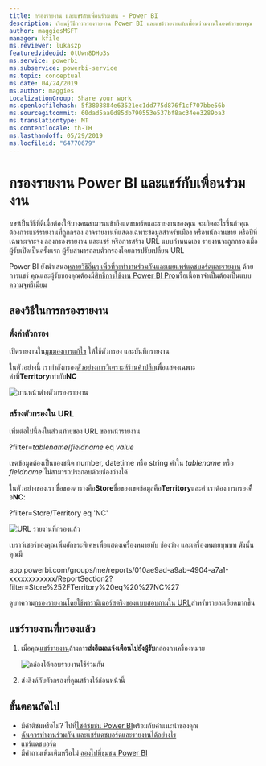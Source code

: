 ```yaml
---
title: กรองรายงาน และแชร์กับเพื่อนร่วมงาน - Power BI
description: เรียนรู้วิธีการกรองรายงาน Power BI และแชร์รายงานกับเพื่อนร่วมงานในองค์กรของคุณ
author: maggiesMSFT
manager: kfile
ms.reviewer: lukaszp
featuredvideoid: 0tUwn8DHo3s
ms.service: powerbi
ms.subservice: powerbi-service
ms.topic: conceptual
ms.date: 04/24/2019
ms.author: maggies
LocalizationGroup: Share your work
ms.openlocfilehash: 5f3808884e63521ec1dd775d876f1cf707bbe56b
ms.sourcegitcommit: 60dad5aa0d85db790553e537bf8ac34ee3289ba3
ms.translationtype: MT
ms.contentlocale: th-TH
ms.lasthandoff: 05/29/2019
ms.locfileid: "64770679"
---
```

# <a name="filter-a-power-bi-report-and-share-it-with-coworkers"></a>กรองรายงาน Power BI และแชร์กับเพื่อนร่วมงาน
*แชร์*เป็นวิธีที่ดีเมื่อต้องให้บางคนสามารถเข้าถึงแดชบอร์ดและรายงานของคุณ จะเกิดอะไรขึ้นถ้าคุณต้องการแชร์รายงานที่ถูกกรอง อาจรายงานที่แสดงเฉพาะข้อมูลสำหรับเมือง หรือพนักงานขาย หรือปีที่เฉพาะเจาะจง ลองกรองรายงาน และแชร์ หรือการสร้าง URL แบบกำหนดเอง รายงานจะถูกกรองเมื่อผู้รับเปิดเป็นครั้งแรก ผู้รับสามารถลบตัวกรองโดยการปรับเปลี่ยน URL 

Power BI ยังนำเสนอ[หลายวิธีอื่นๆ เพื่อที่จะทำงานร่วมกันและเผยแพร่แดชบอร์ดและรายงาน](service-how-to-collaborate-distribute-dashboards-reports.md) ด้วยการแชร์ คุณและผู้รับของคุณต้องมี[สิทธิ์การใช้งาน Power BI Pro](service-features-license-type.md)หรือเนื้อหาจำเป็นต้องเป็นแบบ[ความจุพรีเมียม](service-premium-what-is.md) 

## <a name="two-ways-to-filter-a-report"></a>สองวิธีในการกรองรายงาน

### <a name="set-a-filter"></a>ตั้งค่าตัวกรอง

เปิดรายงานใน[มุมมองการแก้ไข](consumer/end-user-reading-view.md) ให้ใช้ตัวกรอง และบันทึกรายงาน
   
ในตัวอย่างนี้ เรากำลังกรอง[ตัวอย่างการวิเคราะห์ร้านค้าปลีก](sample-tutorial-connect-to-the-samples.md)เพื่อแสดงเฉพาะค่าที่**Territory**เท่ากับ**NC**
   
![บานหน้าต่างตัวกรองรายงาน](media/service-share-reports/power-bi-filter-report2.png)

### <a name="create-a-filter-in-the-url"></a>สร้างตัวกรองใน URL

เพิ่มต่อไปนี้ลงในส่วนท้ายของ URL ของหน้ารายงาน
   
?filter=*tablename*/*fieldname* eq *value*
   
เขตข้อมูลต้องเป็นของชนิด number, datetime หรือ string ค่าใน *tablename* หรือ *fieldname* ไม่สามารถประกอบด้วยช่องว่างได้
   
ในตัวอย่างของเรา ชื่อของตารางคือ**Store**ชื่อของเขตข้อมูลคือ**Territory**และค่าเราต้องการกรองคืิิอ**NC**:
   
?filter=Store/Territory eq 'NC'
   
![URL รายงานที่กรองแล้ว](media/service-share-reports/power-bi-filter-url3.png)
   
เบราว์เซอร์ของคุณเพิ่มอักขระพิเศษเพื่อแสดงเครื่องหมายทับ ช่องว่าง และเครื่องหมายบุพบท ดังนั้นคุณมี
   
app.powerbi.com/groups/me/reports/010ae9ad-a9ab-4904-a7a1-xxxxxxxxxxxx/ReportSection2?filter=Store%252FTerritory%20eq%20%27NC%27

ดูบทความ[กรองรายงานโดยใช้พารามิเตอร์สตริงของแบบสอบถามใน URL](service-url-filters.md)สำหรับรายละเอียดมากขึ้น

## <a name="share-the-filtered-report"></a>แชร์รายงานที่กรองแล้ว

1. เมื่อคุณ[แชร์รายงาน](service-share-dashboards.md)ล้างการ**ส่งอีเมลแจ้งเตือนไปยังผู้รับ**กล่องกาเครื่องหมาย

    ![กล่องโต้ตอบรายงานใช้ร่วมกัน](media/service-share-reports/power-bi-share-report-dialog.png)

4. ส่งลิงค์กับตัวกรองที่คุณสร้างไว้ก่อนหน้านี้

## <a name="next-steps"></a>ขั้นตอนถัดไป
* มีคำติชมหรือไม่? ไปที่[ไซต์ชุมชน Power BI](https://community.powerbi.com/)พร้อมกับคำแนะนำของคุณ
* [ฉันควรทำงานร่วมกัน และแชร์แดชบอร์ดและรายงานได้อย่างไร](service-how-to-collaborate-distribute-dashboards-reports.md)
* [แชร์แดชบอร์ด](service-share-dashboards.md)
* มีคำถามเพิ่มเติมหรือไม่ [ลองไปที่ชุมชน Power BI](http://community.powerbi.com/)

